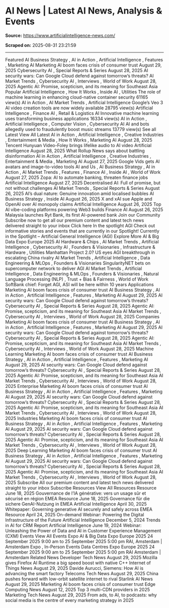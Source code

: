 # AI News | Latest AI News, Analysis & Events

**Source:** https://www.artificialintelligence-news.com/

**Scraped on:** 2025-08-31 23:21:59

---

Featured
AI Business Strategy
,
AI in Action
,
Artificial Intelligence
,
Features
,
Marketing AI
Marketing AI boom faces crisis of consumer trust
August 29, 2025
Cybersecurity AI
,
Special Reports & Series
August 28, 2025
AI security wars: Can Google Cloud defend against tomorrow’s threats?
AI Market Trends
,
Cybersecurity AI
,
Interviews
,
World of Work
August 28, 2025
Agentic AI: Promise, scepticism, and its meaning for Southeast Asia
Popular
Artificial Intelligence
,
How It Works
,
Inside AI
,
Utilities
The role of machine learning in enhancing cloud-native container security
61165 view(s)
AI in Action
,
AI Market Trends
,
Artificial Intelligence
Google’s Veo 3 AI video creation tools are now widely available
28795 view(s)
Artificial Intelligence
,
Finance AI
,
Retail & Logistics AI
Innovative machine learning uses transforming business applications
16334 view(s)
AI in Action
,
Artificial Intelligence
,
Computer Vision
,
Cybersecurity AI
AI and bots allegedly used to fraudulently boost music streams
13779 view(s)
See all
Latest
View All Latest
AI in Action
,
Artificial Intelligence
,
Creative Industries
,
Entertainment & Media
,
How It Works
,
Marketing AI
August 28, 2025
Tencent Hunyuan Video-Foley brings lifelike audio to AI video
Artificial Intelligence
August 28, 2025
What Rollup News says about battling disinformation
AI in Action
,
Artificial Intelligence
,
Creative Industries
,
Entertainment & Media
,
Marketing AI
August 27, 2025
Google Vids gets AI avatars and image-to-video tools
AI and Us
,
AI Business Strategy
,
AI in Action
,
AI Market Trends
,
Features
,
Finance AI
,
Inside AI
,
World of Work
August 27, 2025
Zopa: AI to automate banking, threaten finance jobs
Artificial Intelligence
August 27, 2025
Decentralised AI: Full of promise, but not without challenges
AI Market Trends
,
Special Reports & Series
August 26, 2025
AI’s dual nature: Genuine innovation amid localised bubbles
AI Business Strategy
,
Inside AI
August 26, 2025
X and xAI sue Apple and OpenAI over AI monopoly claims
Artificial Intelligence
August 26, 2025
Top AI vibe-coding platforms powering Web3 builds
Finance AI
August 26, 2025
Malaysia launches Ryt Bank, its first AI-powered bank
Join our Community
Subscribe now to get all our premium content and latest tech news delivered straight to your inbox
Click here
In the spotlight
AGI
Check out informative stories and events that are currently in our Spotlight!
Currently in the Spotlight –
Artificial General Intelligence (AGI)
Explore More
AI & Big Data Expo Europe 2025
AI Hardware & Chips
,
AI Market Trends
,
Artificial Intelligence
,
Cybersecurity AI
,
Founders & Visionaries
,
Infrastructure & Hardware
,
Utilities
Manhattan Project 2.0? US eyes AGI breakthrough in escalating China rivalry
AI Market Trends
,
Artificial Intelligence
,
Data Engineering & MLOps
,
Founders & Visionaries
SingularityNET bets on supercomputer network to deliver AGI
AI Market Trends
,
Artificial Intelligence
,
Data Engineering & MLOps
,
Founders & Visionaries
,
Natural Language Processing (NLP)
,
Trust + Bias & Fairness
,
World of Work
SoftBank chief: Forget AGI, ASI will be here within 10 years
Applications
Marketing AI boom faces crisis of consumer trust
AI Business Strategy
,
AI in Action
,
Artificial Intelligence
,
Features
,
Marketing AI
August 29, 2025
AI security wars: Can Google Cloud defend against tomorrow’s threats?
Cybersecurity AI
,
Special Reports & Series
August 28, 2025
Agentic AI: Promise, scepticism, and its meaning for Southeast Asia
AI Market Trends
,
Cybersecurity AI
,
Interviews
,
World of Work
August 28, 2025
Companies
Marketing AI boom faces crisis of consumer trust
AI Business Strategy
,
AI in Action
,
Artificial Intelligence
,
Features
,
Marketing AI
August 29, 2025
AI security wars: Can Google Cloud defend against tomorrow’s threats?
Cybersecurity AI
,
Special Reports & Series
August 28, 2025
Agentic AI: Promise, scepticism, and its meaning for Southeast Asia
AI Market Trends
,
Cybersecurity AI
,
Interviews
,
World of Work
August 28, 2025
Machine Learning
Marketing AI boom faces crisis of consumer trust
AI Business Strategy
,
AI in Action
,
Artificial Intelligence
,
Features
,
Marketing AI
August 29, 2025
AI security wars: Can Google Cloud defend against tomorrow’s threats?
Cybersecurity AI
,
Special Reports & Series
August 28, 2025
Agentic AI: Promise, scepticism, and its meaning for Southeast Asia
AI Market Trends
,
Cybersecurity AI
,
Interviews
,
World of Work
August 28, 2025
Enterprise
Marketing AI boom faces crisis of consumer trust
AI Business Strategy
,
AI in Action
,
Artificial Intelligence
,
Features
,
Marketing AI
August 29, 2025
AI security wars: Can Google Cloud defend against tomorrow’s threats?
Cybersecurity AI
,
Special Reports & Series
August 28, 2025
Agentic AI: Promise, scepticism, and its meaning for Southeast Asia
AI Market Trends
,
Cybersecurity AI
,
Interviews
,
World of Work
August 28, 2025
Industries
Marketing AI boom faces crisis of consumer trust
AI Business Strategy
,
AI in Action
,
Artificial Intelligence
,
Features
,
Marketing AI
August 29, 2025
AI security wars: Can Google Cloud defend against tomorrow’s threats?
Cybersecurity AI
,
Special Reports & Series
August 28, 2025
Agentic AI: Promise, scepticism, and its meaning for Southeast Asia
AI Market Trends
,
Cybersecurity AI
,
Interviews
,
World of Work
August 28, 2025
Deep Learning
Marketing AI boom faces crisis of consumer trust
AI Business Strategy
,
AI in Action
,
Artificial Intelligence
,
Features
,
Marketing AI
August 29, 2025
AI security wars: Can Google Cloud defend against tomorrow’s threats?
Cybersecurity AI
,
Special Reports & Series
August 28, 2025
Agentic AI: Promise, scepticism, and its meaning for Southeast Asia
AI Market Trends
,
Cybersecurity AI
,
Interviews
,
World of Work
August 28, 2025
Subscribe
All our premium content and latest tech news delivered straight to your inbox
Subscribe
Resources
View All Resources
Resource
June 18, 2025
Gouvernance de l’IA générative: vers un usage sûr et sécurisé en région EMEA
Resource
June 18, 2025
Governance für die sichere GenAI-Nutzung in EMEA
Artificial Intelligence
April 30, 2025
Whitepaper: Governing generative AI securely and safely across EMEA
Resource
April 24, 2025
On-demand Webinar: Powering the Digital Infrastructure of the Future
Artificial Intelligence
December 5, 2024
Trends in AI for CRM Report
Artificial Intelligence
June 19, 2024
Webinar: Unleashing the Power of Data and AI in Customer Experience Management (CXM)
Events
View All Events
Expo
AI & Big Data Expo Europe 2025
24 September 2025 9:00 am
to
25 September 2025 5:00 pm
RAI, Amsterdam
|
Amsterdam
Expo
,
In-Person Events
Data Centres Expo Europe 2025
24 September 2025 9:00 am
to
25 September 2025 5:00 pm
RAI Amsterdam
|
Amsterdam
Related News
Developer Tech News
August 29, 2025
Mozilla gives Firefox AI Runtime a big speed boost with native C++
Internet of Things News
August 29, 2025
Davide Aurucci, Siemens: How AI is advancing the smart factory
Telecoms Tech News
August 29, 2025
China pushes forward with low-orbit satellite internet to rival Starlink
AI News
August 29, 2025
Marketing AI boom faces crisis of consumer trust
Edge Computing News
August 12, 2025
Top 3 multi-CDN providers in 2025
Marketing Tech News
August 29, 2025
From ads, to AI, to podcasts: why social media is the centre of every marketing strategy in 2025